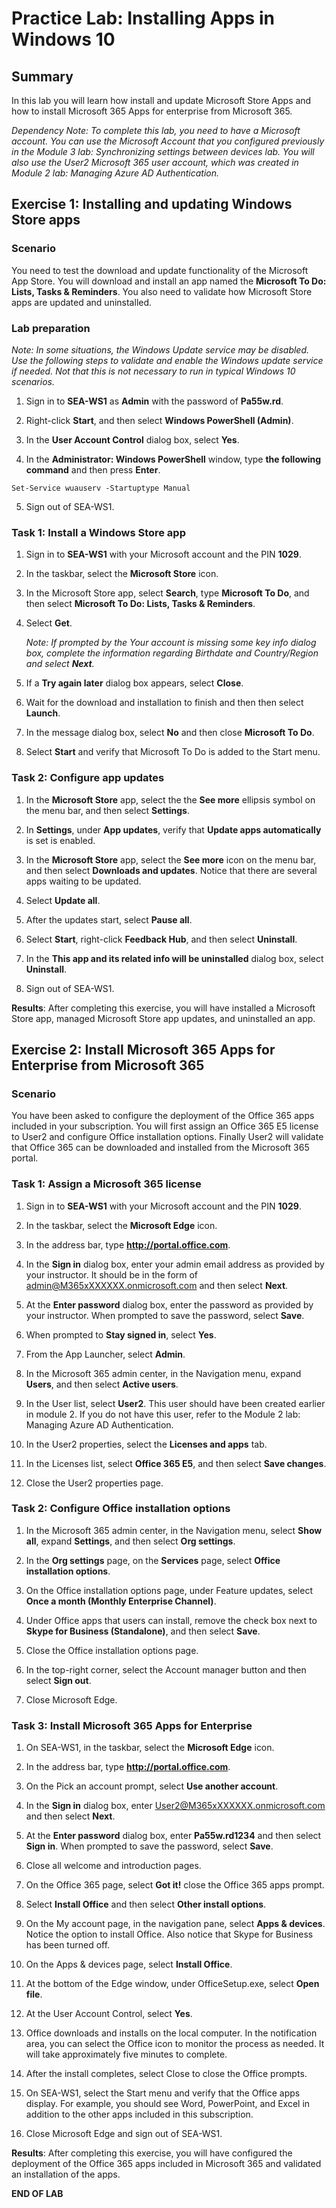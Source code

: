 # Practice Lab: Installing Apps in Windows 10

## Summary

In this lab you will learn how install and update Microsoft Store Apps and how to install Microsoft 365 Apps for enterprise from Microsoft 365.

_Dependency Note: To complete this lab, you need to have a Microsoft account. You can use the Microsoft Account that you configured previously in the Module 3 lab: Synchronizing settings between devices lab. You will also use the User2 Microsoft 365 user account, which was created in Module 2 lab: Managing Azure AD Authentication._

## Exercise 1: Installing and updating Windows Store apps

### Scenario

You need to test the download and update functionality of the Microsoft App Store. You will download and install an app named the **Microsoft To Do: Lists, Tasks & Reminders**. You also need to validate how Microsoft Store apps are updated and uninstalled.

### Lab preparation

*Note: In some situations, the Windows Update service may be disabled. Use the following steps to validate and enable the Windows update service if needed. Not that this is not necessary to run in typical Windows 10 scenarios.*

1. Sign in to **SEA-WS1** as **Admin** with the password of **Pa55w.rd**.

2. Right-click **Start**, and then select **Windows PowerShell (Admin)**.

3. In the **User Account Control** dialog box, select **Yes**.

4. In the **Administrator: Windows PowerShell** window, type **the following
    command** and then press **Enter**.

```
Set-Service wuauserv -Startuptype Manual
```

5. Sign out of SEA-WS1.

### Task 1: Install a Windows Store app

1. Sign in to **SEA-WS1** with your Microsoft account and the PIN **1029**.

2. In the taskbar, select the **Microsoft Store** icon.

3. In the Microsoft Store app, select **Search**, type **Microsoft To Do**, and then select **Microsoft To Do: Lists, Tasks & Reminders**.

4. Select **Get**.  

   *Note: If prompted by the Your account is missing some key info dialog box, complete the information regarding Birthdate and Country/Region and select **Next**.*

5. If a **Try again later** dialog box appears, select **Close**.

6. Wait for the download and installation to finish and then then select **Launch**.

7. In the message dialog box, select **No** and then close **Microsoft To Do**.

8. Select **Start** and verify that Microsoft To Do is added to the Start menu.

### Task 2: Configure app updates

1. In the **Microsoft Store** app, select the the **See more** ellipsis symbol on the menu bar, and then select **Settings**.

2. In **Settings**, under **App updates**, verify that **Update apps automatically** is set is enabled.

3. In the **Microsoft Store** app, select the **See more** icon on the menu bar, and then select **Downloads and updates**. Notice that there are several apps waiting to be updated.

4. Select **Update all**.

5. After the updates start, select **Pause all**.

6. Select **Start**, right-click **Feedback Hub**, and then select **Uninstall**.

7. In the **This app and its related info will be uninstalled** dialog box, select **Uninstall**.

8. Sign out of SEA-WS1.

**Results**: After completing this exercise, you will have installed a Microsoft Store app, managed Microsoft Store app updates, and uninstalled an app.

## Exercise 2: Install Microsoft 365 Apps for Enterprise from Microsoft 365

### Scenario

You have been asked to configure the deployment of the Office 365 apps included in your subscription. You will first assign an Office 365 E5 license to User2 and configure Office installation options. Finally User2 will validate that Office 365 can be downloaded and installed from the Microsoft 365 portal.

### Task 1: Assign a Microsoft 365 license

1. Sign in to **SEA-WS1** with your Microsoft account and the PIN **1029**.

2. In the taskbar, select the **Microsoft Edge** icon.

3. In the address bar, type **<http://portal.office.com>**.

4. In the **Sign in** dialog box, enter your admin email address as provided by your instructor. It should be in the form of admin@M365xXXXXXX.onmicrosoft.com and then select **Next**.

5. At the **Enter password** dialog box, enter the password as provided by your instructor. When prompted to save the password, select **Save**.

6. When prompted to **Stay signed in**, select **Yes**.

7. From the App Launcher, select **Admin**.

8. In the Microsoft 365 admin center, in the Navigation menu, expand **Users**, and then select **Active users**.

9. In the User list, select **User2**. This user should have been created earlier in module 2. If you do not have this user, refer to the Module 2 lab: Managing Azure AD Authentication.

10. In the User2 properties, select the **Licenses and apps** tab.

11. In the Licenses list, select **Office 365 E5**, and then select **Save changes**.

12. Close the User2 properties page.

### Task 2: Configure Office installation options

1. In the Microsoft 365 admin center, in the Navigation menu, select **Show all**, expand **Settings**, and then select **Org settings**.

2. In the **Org settings** page, on the **Services** page, select **Office installation options**.

3. On the Office installation options page, under Feature updates, select **Once a month (Monthly Enterprise Channel)**.

4. Under Office apps that users can install, remove the check box next to **Skype for Business (Standalone)**, and then select **Save**.

5. Close the Office installation options page.

6. In the top-right corner, select the Account manager button and then select **Sign out**.

7. Close Microsoft Edge.

### Task 3: Install Microsoft 365 Apps for Enterprise

1. On SEA-WS1, in the taskbar, select the **Microsoft Edge** icon.

2. In the address bar, type **<http://portal.office.com>**.

3. On the Pick an account prompt, select **Use another account**.

4. In the **Sign in** dialog box, enter User2@M365xXXXXXX.onmicrosoft.com and then select **Next**.

5. At the **Enter password** dialog box, enter **Pa55w.rd1234** and then select **Sign in**. When prompted to save the password, select **Save**.

6. Close all welcome and introduction pages.

7. On the Office 365 page, select **Got it!** close the Office 365 apps prompt.

8. Select **Install Office** and then select **Other install options**.

9. On the My account page, in the navigation pane, select **Apps & devices**. Notice the option to install Office. Also notice that Skype for Business has been turned off.

10. On the Apps & devices page, select **Install Office**.

11. At the bottom of the Edge window, under OfficeSetup.exe, select **Open file**.

12. At the User Account Control, select **Yes**.

13. Office downloads and installs on the local computer. In the notification area, you can select the Office icon to monitor the process as needed. It will take approximately five minutes to complete.

14. After the install completes, select Close to close the Office prompts.

15. On SEA-WS1, select the Start menu and verify that the Office apps display. For example, you should see Word, PowerPoint, and Excel in addition to the other apps included in this subscription.

16. Close Microsoft Edge and sign out of SEA-WS1.

**Results**: After completing this exercise, you will have configured the deployment of the Office 365 apps included in Microsoft 365 and validated an installation of the apps.

**END OF LAB**
